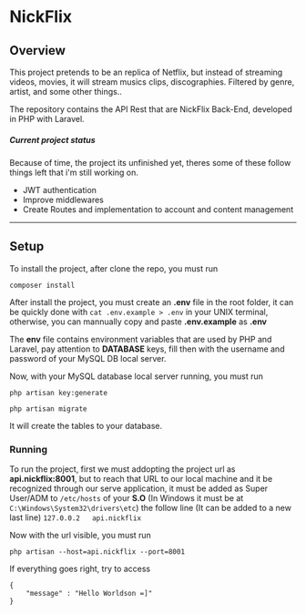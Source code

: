 # NickFlix

## Overview

This project pretends to be an replica of Netflix, but instead of streaming videos, movies, it will stream musics clips, discographies. Filtered by genre, artist, and some other things..

The repository contains the API Rest that are NickFlix Back-End, developed in PHP with Laravel.

##### Current project status

Because of time, the project its unfinished yet, theres some of these follow things left that i'm still working on.

- JWT authentication
- Improve middlewares
- Create Routes and implementation to account and content management

---

## Setup

To install the project, after clone the repo, you must run 

```
composer install
```

After install the project, you must create an **.env** file in the root folder, it can be quickly done with `cat .env.example > .env` in your UNIX terminal, otherwise, you can mannually copy and paste **.env.example** as **.env**

The **env** file contains environment variables that are used by PHP and Laravel, pay attention to **DATABASE** keys, fill then with the username and password of your MySQL DB local server. 

Now, with your MySQL database local server running, you must run

```
php artisan key:generate

php artisan migrate
```

It will create the tables to your database.

### Running

To run the project, first we must addopting the project url as **api.nickflix:8001**, but to reach that URL to our local machine and it be recognized through our serve application, it must be added as Super User/ADM to `/etc/hosts` of your **S.O** (In Windows it must be at `C:\Windows\System32\drivers\etc`) the follow line (It can be added to a new last line) `127.0.0.2   api.nickflix`

Now with the url visible, you must run

```
php artisan --host=api.nickflix --port=8001
```

If everything goes right, try to access 

```
{
    "message" : "Hello Worldson =]"
}
```
